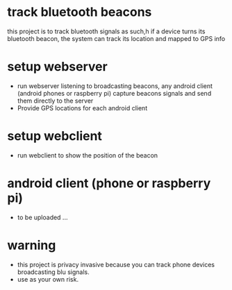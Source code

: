 # track bluetooth beacons
this project is to track bluetooth signals as such,h if a device turns its bluetooth beacon, the system can track its location and mapped to GPS info

# setup webserver
- run webserver listening to broadcasting beacons, any android client (android phones or raspberry pi) capture beacons signals and send them directly to the server
- Provide GPS locations for each android client

# setup webclient
- run webclient to show the position of the beacon

# android client (phone or raspberry pi)
- to be uploaded ...

# warning
- this project is privacy invasive because you can track phone devices broadcasting blu signals.
- use as your own risk.
